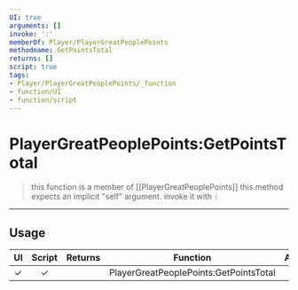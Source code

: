 ```yaml
---
UI: true
arguments: []
invoke: ':'
memberOf: Player/PlayerGreatPeoplePoints
methodname: GetPointsTotal
returns: []
script: true
tags:
- Player/PlayerGreatPeoplePoints/_function
- function/UI
- function/script
---
```

# PlayerGreatPeoplePoints:GetPointsTotal
> this function is a member of [[PlayerGreatPeoplePoints]]
> this method expects an implicit "self" argument. invoke it with `:`
-----
## Usage
|  UI | Script | Returns | Function | Arguments |
|:---:|:------:|-------:|:--------:|:---------|
|✓|✓||PlayerGreatPeoplePoints:GetPointsTotal||
